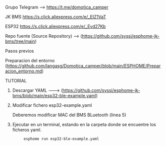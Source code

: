 Grupo Telegram --> https://t.me/domotica_camper


JK BMS https://s.click.aliexpress.com/e/_EIZ1VaT

ESP32 https://s.click.aliexpress.com/e/_Evd27Kb

Repo fuente (Source Repository) --> (https://github.com/syssi/esphome-jk-bms/tree/main)



Pasos previos

Preparacion del entorno (https://github.com/langasg/Domotica_camper/blob/main/ESPHOME/Preparacion_entorno.md)

TUTORIAL


1. Descargar YAML  --->  (https://github.com/syssi/esphome-jk-bms/blob/main/esp32-ble-example.yaml)

   
2. Modificar fichero  esp32-example.yaml

   Deberemos modificar  MAC del BMS BLuetooth (linea 5)


3. Ejecutar en un terminal, estando en la carpeta donde se encuentre los ficheros yaml.

            esphome run esp32-ble-example.yaml


